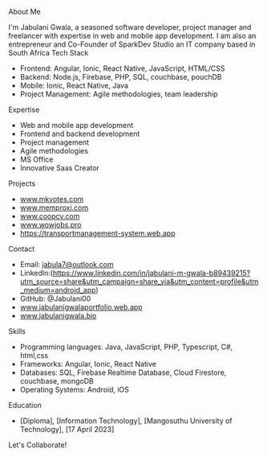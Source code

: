 About Me

I'm Jabulani Gwala, a seasoned software developer, project manager and freelancer with expertise in web and mobile app development.
I am also an entrepreneur and Co-Founder of SparkDev Studio an IT company based in South Africa
Tech Stack

- Frontend: Angular, Ionic, React Native, JavaScript, HTML/CSS
- Backend: Node.js, Firebase, PHP, SQL, couchbase, pouchDB
- Mobile: Ionic, React Native, Java
- Project Management: Agile methodologies, team leadership

Expertise

- Web and mobile app development
- Frontend and backend development
- Project management
- Agile methodologies
- MS Office
- Innovative Saas Creator

Projects

- www.mkvotes.com
- www.memproxi.com
- www.coopcv.com
- www.wowjobs.pro
- https://transportmanagement-system.web.app

Contact

- Email: jabula7@outlook.com
- LinkedIn:(https://www.linkedin.com/in/jabulani-m-gwala-b89439215?utm_source=share&utm_campaign=share_via&utm_content=profile&utm_medium=android_app)
- GitHub: @Jabulani00
- www.jabulanigwalaportfolio.web.app
- www.jabulanigwala.bio


Skills

- Programming languages: Java, JavaScript, PHP, Typescript, C#, html,css
- Frameworks: Angular, Ionic, React Native
- Databases: SQL, Firebase Realtime Database, Cloud Firestore, couchbase, mongoDB
- Operating Systems: Android, iOS


Education

- [Diploma], [Information Technology], [Mangosuthu University of Technology], [17 April 2023]

Let's Collaborate!
